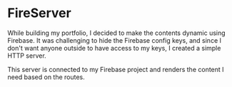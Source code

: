 # FireServer

While building my portfolio, I decided to make the contents dynamic using Firebase. It was challenging to hide the Firebase config keys, and since I don't want anyone outside to have access to my keys, I created a simple HTTP server.


This server is connected to my Firebase project and renders the content I need based on the routes.